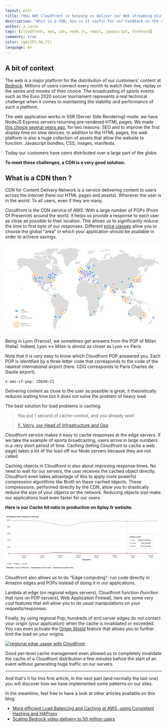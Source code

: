 ```yaml
---
layout: post
title: "How AWS Cloudfront is helping us deliver our Web streaming platform? - Part 1"
description: "What is a CDN, how is it useful for us? Feedback on the use of the AWS Cloudfront service for the deployment of high traffic web applications. Configuration example, best practices."
author: a_caron
tags: [cloudfront, aws, cdn, node.js, react, javascript, frontend]
comments: true
color: rgb(255,99,71)
language: en
---
```


## A bit of context

The web is a major platform for the distribution of our customers' content at [Bedrock](https://www.bedrockstreaming.com/).
Millions of users connect every month to watch their live, replay or the series and movies of their choice.
The broadcasting of sports events such as the Euro 2020 soccer tournament represents a real technical challenge when it comes to maintaining the stability and performance of such a platform.

The web application works in SSR (Server Side Rendering) mode: we have NodeJS Express servers returning pre-rendered HTML pages.
We made [this choice several years ago](https://tech.bedrockstreaming.com/spa-mode-isomorphism-js/), for two reasons: SEO and to improve the first display time on slow devices.
In addition to the HTML pages, the web platform is also a huge collection of assets that allow the website to function: Javascript bundles, CSS, images, manifests.

Today our customers have users distributed over a large part of the globe.

**To meet these challenges, a CDN is a very good solution.**

## What is a CDN then ?

CDN for Content Delivery Network is a service delivering content to users across the internet (here our HTML pages and assets).
Wherever the user is in the world.
To all users, even if they are many.

Cloudfront is the CDN service of AWS.
With a large number of POPs (Point Of Presence) around the world, it helps us provide a response to each user as close as possible to their location.
This allows us to significantly reduce the time to first byte of our responses.
Different [price classes](https://docs.aws.amazon.com/AmazonCloudFront/latest/DeveloperGuide/PriceClass.html) allow you to choose the global "area" in which your application should be available in order to achieve savings.

![Worldmap of AWS cloudfront edges from Cloudfront official documentation](/images/posts/cloudfront-web-streaming-platform/edges.png)

Being in Lyon (France), we sometimes get answers from the POP of Milan (Italia).
Indeed, Lyon ↔ Milan is almost as closer as Lyon ↔ Paris.

Note that it is very easy to know which Cloudfront POP answered you.
Each POP is identified by a three letter code that corresponds to the code of the nearest international airport (here: CDG corresponds to Paris Charles de Gaulle airport).

```
x-amz-cf-pop: CDG50-C1
```

Delivering content as close to the user as possible is great, it theoretically reduces waiting time but it does not solve the problem of heavy load.

The best solution for load problems is caching.

> You put 1 second of cache-control, and you already won!
>
> [Y. Verry, our Head of Infrastructure and Ops](https://twitter.com/yverry)


Cloudfront service makes it easy to cache responses at the edge servers.
If we take the example of sports broadcasting, users arrive in large numbers in a very short period of time.
Caching (telling Cloudfront to cache a web page) takes a lot of the load off our Node servers because they are not called.

Caching objects in Cloudfront is also about improving response times.
No need to wait for our servers, the user receives the cached object directly.
Cloudfront even takes advantage of this to apply more powerful compression algorithms like Brotli on these cached objects.
These compressions, performed directly by the CDN, allow you to drastically reduce the size of your objects on the network.
Reducing objects size make our applications load even faster for our users.

**Here is our _Cache hit ratio_ in production on 6play.fr website.**

![cache hit ratio graph showing that we have 99.10% of cache hit rate for our main website](/images/posts/cloudfront-web-streaming-platform/cache-hit-ratio.png)

Cloudfront also allows us to do "Edge computing": run code directly in Amazon edges and POPs instead of doing it in our applications.

Lambda at edge (on regional edges servers), Cloudfront function (function that runs on POP servers), Web Application Firewall, here are some very cool features that will allow you to do usual manipulations on your requests/responses.

Finally, by using regional Pop, hundreds of end server edges do not contact your origin (your application) when the cache is invalidated or exceeded.
You can even activate the [Origin Shield](https://docs.aws.amazon.com/AmazonCloudFront/latest/DeveloperGuide/origin-shield.html) feature that allows you to further limit the load on your origins.

[![regional edge usage with Cloudfront](/images/posts/cloudfront-web-streaming-platform/regional.png)](/images/posts/cloudfront-web-streaming-platform/regional.png)

Good per-level cache management even allowed us to completely invalidate the cache of a Cloudfront distribution a few minutes before the start of an event without generating huge traffic on our servers.

---

And that's it for this first article, in the next part (and normally the last one) you will discover how we have implemented some patterns on our sites.

In the meantime, feel free to have a look at other articles available on this blog:

- [More efficient Load Balancing and Caching at AWS, using Consistent Hashing and HAProxy](https://tech.bedrockstreaming.com/2021/11/18/hsdo.html)
- [Scaling Bedrock video delivery to 50 million users](https://tech.bedrockstreaming.com/2021/12/15/scaling-bedrock-video-delivery-to-50-million-users.html)